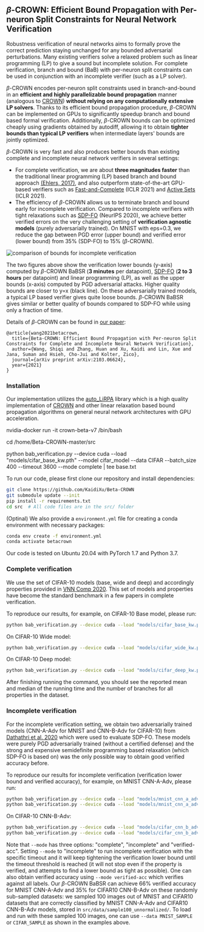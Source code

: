 ## *β*-CROWN: Efficient Bound Propagation with Per-neuron Split Constraints for Neural Network Verification

Robustness verification of neural networks aims to formally prove the correct
prediction staying unchanged for any bounded adversarial perturbations.  Many
existing verifiers solve a relaxed problem such as linear programming (LP) to
give a sound but incomplete solution.  For complete verification, branch and
bound (BaB) with per-neuron split constraints can be used in conjunction with
an incomplete verifier (such as a LP solver).

*β*-CROWN encodes per-neuron split constraints used in branch-and-bound in an
**efficient and highly parallelizable bound propagation** manner (analogous to
[CROWN](https://arxiv.org/pdf/1811.00866.pdf)) **without relying on any
computationally extensive LP solvers**.  Thanks to its efficient bound
propagation procedure, *β*-CROWN can be implemented on GPUs to significantly
speedup branch and bound based formal verification.  Additionally, *β*-CROWN
bounds can be optimized cheaply using gradients obtained by autodiff, allowing
it to obtain **tighter bounds than typical LP verifiers** when intermediate layers' bounds are
jointly optimized.

*β*-CROWN is very fast and also produces better bounds than existing complete and
incomplete neural network verifiers in several settings:

- For complete verification, we are about **three magnitudes faster** than the
  traditional linear programming (LP) based branch and bound approach [(Ehlers,
  2017)](https://arxiv.org/abs/1705.01320), and also outperform
  state-of-the-art GPU-based verifiers such as
  [Fast-and-Complete](https://arxiv.org/pdf/2011.13824.pdf) (ICLR 2021) and
  [Active Sets](https://openreview.net/pdf?id=uQfOy7LrlTR) (ICLR 2021).
- The efficiency of *β*-CROWN allows us to terminate branch and bound early for
  incomplete verification.  Compared to incomplete verifiers with tight
  relaxations such as [SDP-FO](https://arxiv.org/abs/2010.11645) (NeurIPS
  2020), we achieve better verified errors on the very challenging setting of
  **verification agnostic models** (purely adversarially trained). On MNIST
  with eps=0.3, we reduce the gap between PGD error (upper bound) and verified
  error (lower bound) from 35% (SDP-FO) to 15% (*β*-CROWN).


![comparison of bounds for incomplete verification](http://www.huan-zhang.com/images/paper/beta_crown_incomplete.png)

The two figures above show the verification lower bounds (y-axis) computed by
*β*-CROWN BaBSR (**3 minutes** per datapoint),
[SDP-FO](https://github.com/deepmind/jax_verify) (**2 to 3 hours** per
datapoint) and linear programming (LP), as well as the upper bounds (x-axis)
computed by PGD adversarial attacks.  Higher quality bounds are closer to y=x
(black line).  On these adversarially trained models, a typical LP based
verifier gives quite loose bounds. *β*-CROWN BaBSR gives similar or better
quality of bounds compared to SDP-FO while using only a fraction of time.

Details of *β*-CROWN can be found in [our paper](https://arxiv.org/pdf/2103.06624.pdf):

```
@article{wang2021betacrown,
  title={Beta-CROWN: Efficient Bound Propagation with Per-neuron Split Constraints for Complete and Incomplete Neural Network Verification},
  author={Wang, Shiqi and Zhang, Huan and Xu, Kaidi and Lin, Xue and Jana, Suman and Hsieh, Cho-Jui and Kolter, Zico},
  journal={arXiv preprint arXiv:2103.06624},
  year={2021}
}
```


### Installation

Our implementation utilizes the [auto_LiRPA](https://github.com/KaidiXu/auto_LiRPA)
library which is a high quality implementation of
[CROWN](https://github.com/huanzhang12/RecurJac-and-CROWN) and other linear
relaxation based bound propagation algorithms on general neural network
architectures with GPU acceleration.

nvidia-docker run -it crown-beta-v7  /bin/bash


cd /home/Beta-CROWN-master/src


python bab_verification.py --device cuda --load "models/cifar_base_kw.pth" --model cifar_model --data CIFAR --batch_size 400 --timeout 3600 --mode complete | tee base.txt


To run our code, please first clone our repository and install dependencies:


```bash
git clone https://github.com/KaidiXu/Beta-CROWN
git submodule update --init
pip install -r requirements.txt
cd src  # All code files are in the src/ folder
```

(Optinal)
We also provide a `environment.yml` file for creating a conda environment with necessary packages:

```bash
conda env create -f environment.yml
conda activate betacrown
```

Our code is tested on Ubuntu 20.04 with PyTorch 1.7 and Python 3.7.


### Complete verification

We use the set of CIFAR-10 models (base, wide and deep) and accordingly properties provided in [VNN Comp
2020](https://github.com/verivital/vnn-comp/tree/master/2020/CNN/).  This set
of models and properties have become the standard benchmark in a few papers in complete
verification.

To reproduce our results, for example, on CIFAR-10 Base model, please run:

```bash
python bab_verification.py --device cuda --load "models/cifar_base_kw.pth" --model cifar_model --data CIFAR --batch_size 400 --timeout 3600 --mode complete
```

On CIFAR-10 Wide model:

```bash
python bab_verification.py --device cuda --load "models/cifar_wide_kw.pth" --model cifar_model_wide --data CIFAR --batch_size 200 --timeout 3600 --mode complete
```

On CIFAR-10 Deep model:

```bash
python bab_verification.py --device cuda --load "models/cifar_deep_kw.pth" --model cifar_model_deep --data CIFAR --batch_size 150 --timeout 3600 --mode complete
```

After finishing running the command, you should see the reported mean and median of the running time and the number of branches for all properties in the dataset.


### Incomplete verification

For the incomplete verification setting, we obtain two adversarially trained
models (CNN-A-Adv for MNIST and CNN-B-Adv for CIFAR-10) from [Dathathri et al.
2020](https://arxiv.org/abs/2010.11645) which were used to evaluate SDP-FO.
These models were purely PGD adversarially trained (without a certified defense)
and the strong and expensive semidefinite programming based relaxation (which
SDP-FO is based on) was the only possible way to obtain good verified
accuracy before.

To reproduce our results for incomplete verification (verification lower bound and verified accuracy), for example, on MNIST CNN-A-Adv, please run:

```bash
python bab_verification.py --device cuda --load "models/mnist_cnn_a_adv.model" --model mnist_cnn_4layer --data MNIST_SAMPLE --batch_size 300 --timeout 180 --mode incomplete
python bab_verification.py --device cuda --load "models/mnist_cnn_a_adv.model" --model mnist_cnn_4layer --data MNIST_SAMPLE --batch_size 300 --timeout 180 --mode verified-acc
```

On CIFAR-10 CNN-B-Adv:

```bash
python bab_verification.py --device cuda --load "models/cifar_cnn_b_adv.model" --model cnn_4layer_b --data CIFAR_SAMPLE --batch_size 32 --timeout 180 --mode incomplete
python bab_verification.py --device cuda --load "models/cifar_cnn_b_adv.model" --model cnn_4layer_b --data CIFAR_SAMPLE --batch_size 32 --timeout 180 --mode verified-acc
```

Note that `--mode` has three options: "complete", "incomplete" and "verified-acc". Setting `--mode` to "incomplete" to run incomplete verification with the specific timeout and it will keep tightening the verification lower bound until the timeout threshold is reached (it will not stop even if the property is verified, and attempts to find a lower bound as tight as possible). One can also obtain verified accuracy using `--mode verified-acc` which verifies against all labels. Our *β*-CROWN BaBSR can achieve 66% verified accuracy for MNIST CNN-A-Adv and 35% for CIFAR10 CNN-B-Adv on these randomly sub-sampled datasets: we sampled 100 images out of MNIST and CIFAR10 datasets that are correctly classified by MNIST CNN-A-Adv and CIFAR10 CNN-B-Adv models, stored in `src/data/sample100_unnormalized/`. To load and run with these sampled 100 images, one can use `--data MNIST_SAMPLE` or `CIFAR_SAMPLE` as shown in the examples above.


